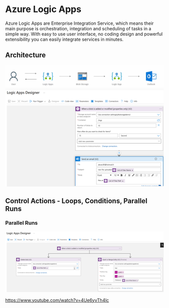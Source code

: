 # Azure Logic Apps

Azure Logic Apps are Enterprise Integration Service, which means their main purpose is orchestration, integration and scheduling of tasks in a simple way. With easy to use user interface, no coding design and powerful extensibility you can easily integrate services in minutes.

## Architecture

<img src="/pictures/architecture.png" title="architecture"  width="800">
<img src="/pictures/architecture2.png" title="architecture"  width="800">


## Control Actions - Loops, Conditions, Parallel Runs

### Parallel Runs
<img src="/pictures/parallel.png" title="parallel"  width="800">







https://www.youtube.com/watch?v=4Ue6yvTh4lc
